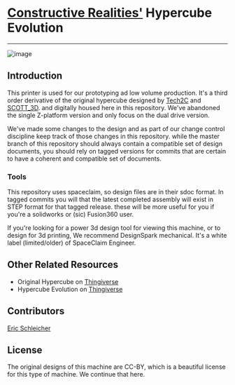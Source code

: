 # [Constructive Realities'](constructiverealities.io) Hypercube Evolution
---
![image](https://user-images.githubusercontent.com/8261783/33407946-7732ceb4-d528-11e7-8479-42b6db523e73.png)

## Introduction

This printer is used for our prototyping ad low volume production.  It's a third order derivative of the original hypercube designed by [Tech2C](https://www.thingiverse.com/Tech2C/about) and [SCOTT_3D](https://www.thingiverse.com/SCOTT_3D/about). and digitally housed here in this repository.  We've abandoned the single Z-platform version and only focus on the dual drive version.  

We've made some changes to the design and as part of our change control discipline keep track of those changes in this repository.  while the master branch of this repository should always contain a compatible set of design documents, you should rely on tagged versions for commits that are certain to have a coherent and compatible set of documents.

### Tools

This repository uses spaceclaim, so  design files are in their sdoc format.  In tagged commits you will that the latest completed assembly will exist in STEP format for that tagged release.  these will be more useful for you if you're a solidworks or (sic) Fusion360 user.

If you're looking for a power 3d design tool for viewing this machine, or to design for 3d printing, We recommend DesignSpark mechanical.  It's a white label (limited/older) of SpaceClaim Engineer.  


## Other Related Resources
- Original Hypercube on [Thingiverse](https://www.thingiverse.com/thing:1752766)
- Hypercube Evolution on [Thingiverse](https://www.thingiverse.com/thing:2254103)

## Contributors

[Eric Schleicher](http://github.com/eric-schleicher)

## License

The original designs of this machine are CC-BY, which is a beautiful license for this type of machine.  We continue that here.



  